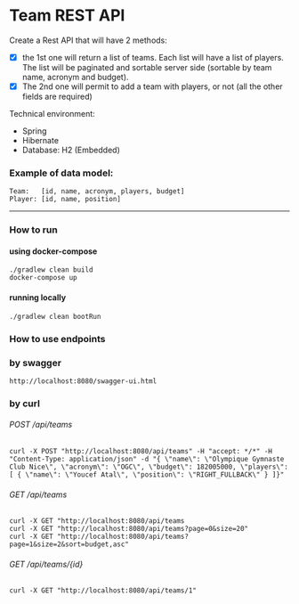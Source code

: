 # Team REST API
Create a Rest API that will have 2 methods:

- [x] the 1st one will return a list of teams. Each list will have a list of players. 
    The list will be paginated and sortable server side (sortable by team name, acronym and budget).
- [x] The 2nd one will permit to add a team with players, or not (all the other fields are required)

Technical environment:
- Spring
- Hibernate
- Database: H2 (Embedded)

### Example of data model:
```
Team:   [id, name, acronym, players, budget]
Player: [id, name, position]
```

---

### How to run
#### using docker-compose
```
./gradlew clean build
docker-compose up
```

#### running locally
```
./gradlew clean bootRun
```

### How to use endpoints

### by swagger
```
http://localhost:8080/swagger-ui.html
```

### by curl

###### POST /api/teams
```
curl -X POST "http://localhost:8080/api/teams" -H "accept: */*" -H "Content-Type: application/json" -d "{ \"name\": \"Olympique Gymnaste Club Nice\", \"acronym\": \"OGC\", \"budget\": 182005000, \"players\": [ { \"name\": \"Youcef Atal\", \"position\": \"RIGHT_FULLBACK\" } ]}"
```

###### GET /api/teams
```
curl -X GET "http://localhost:8080/api/teams
curl -X GET "http://localhost:8080/api/teams?page=0&size=20"
curl -X GET "http://localhost:8080/api/teams?page=1&size=2&sort=budget,asc"
```

###### GET /api/teams/{id}
```
curl -X GET "http://localhost:8080/api/teams/1"
```
